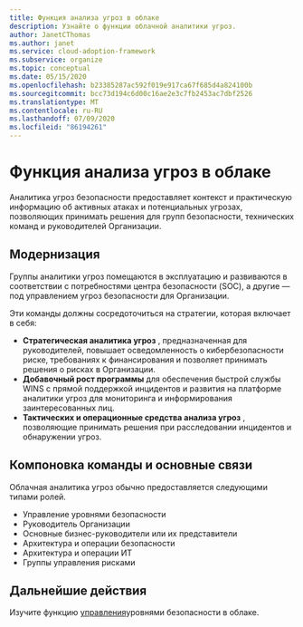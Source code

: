 ```yaml
---
title: Функция анализа угроз в облаке
description: Узнайте о функции облачной аналитики угроз.
author: JanetCThomas
ms.author: janet
ms.service: cloud-adoption-framework
ms.subservice: organize
ms.topic: conceptual
ms.date: 05/15/2020
ms.openlocfilehash: b23385287ac592f019e917ca67f685d4a824100b
ms.sourcegitcommit: bcc73d194c6d00c16ae2e3c7fb2453ac7dbf2526
ms.translationtype: MT
ms.contentlocale: ru-RU
ms.lasthandoff: 07/09/2020
ms.locfileid: "86194261"
---
```

# <a name="function-of-cloud-threat-intelligence"></a>Функция анализа угроз в облаке

Аналитика угроз безопасности предоставляет контекст и практическую информацию об активных атаках и потенциальных угрозах, позволяющих принимать решения для групп безопасности, технических команд и руководителей Организации.

## <a name="modernization"></a>Модернизация

Группы аналитики угроз помещаются в эксплуатацию и развиваются в соответствии с потребностями центра безопасности (SOC), а другие — под управлением угроз безопасности для Организации.

Эти команды должны сосредоточиться на стратегии, которая включает в себя:

- **Стратегическая аналитика угроз** , предназначенная для руководителей, повышает осведомленность о кибербезопасности риске, требованиях к финансирования и позволяет принимать решения о рисках в Организации.
- **Добавочный рост программы** для обеспечения быстрой службы WINS с прямой поддержкой инцидентов и развития на платформе аналитики угроз для мониторинга и информирования заинтересованных лиц.
- **Тактических и операционные средства анализа угроз** , позволяющие принимать решения при расследовании инцидентов и обнаружении угроз.

## <a name="team-composition-and-key-relationships"></a>Компоновка команды и основные связи

Облачная аналитика угроз обычно предоставляется следующими типами ролей.

- Управление уровнями безопасности
- Руководитель Организации
- Основные бизнес-руководители или их представители
- Архитектура и операции безопасности
- Архитектура и операции ИТ
- Группы управления рисками

## <a name="next-steps"></a>Дальнейшие действия

Изучите функцию [управления](./cloud-security-posture-management.md)уровнями безопасности в облаке.
